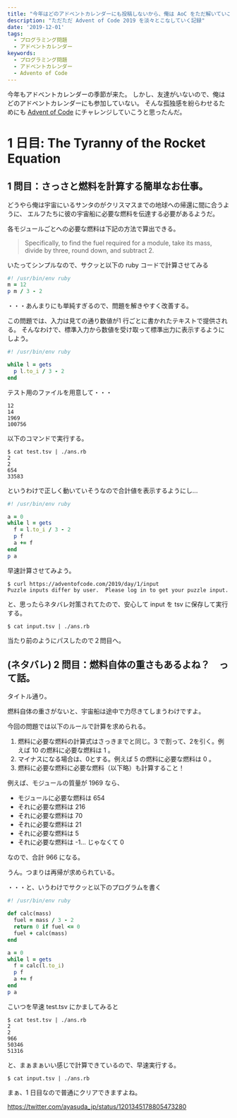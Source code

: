 ```yaml
---
title: "今年はどのアドベントカレンダーにも投稿しないから、俺は AoC をただ解いていこうと思う。1 日目"
description: "ただただ Advent of Code 2019 を淡々とこなしていく記録"
date: '2019-12-01'
tags:
  - プログラミング問題
  - アドベントカレンダー
keywords:
  - プログラミング問題
  - アドベントカレンダー
  - Advento of Code
---
```


今年もアドベントカレンダーの季節が来た。
しかし、友達がいないので、俺はどのアドベントカレンダーにも参加していない。
そんな孤独感を紛らわせるためにも [Advent of Code](https://adventofcode.com/2019) にチャレンジしていこうと思ったんだ。

# 1 日目: The Tyranny of the Rocket Equation

## 1 問目：さっさと燃料を計算する簡単なお仕事。

どうやら俺は宇宙にいるサンタのがクリスマスまでの地球への帰還に間に合うように、
エルフたちに彼の宇宙船に必要な燃料を伝達する必要があるようだ。

各モジュールごとへの必要な燃料は下記の方法で算出できる。

> Specifically, to find the fuel required for a module, take its mass, divide by three, round down, and subtract 2.

いたってシンプルなので、サクッと以下の ruby コードで計算させてみる

```ruby:ans.rb
#! /usr/bin/env ruby
m = 12
p m / 3 - 2
```

・・・あんまりにも単純すぎるので、問題を解きやすく改善する。

この問題では、入力は見ての通り数値が1 行ごとに書かれたテキストで提供される。
そんなわけで、標準入力から数値を受け取って標準出力に表示するようにしよう。

```ruby:ans.rb
#! /usr/bin/env ruby

while l = gets
  p l.to_i / 3 - 2
end
```

テスト用のファイルを用意して・・・

```text:test.tsv
12
14
1969
100756
```

以下のコマンドで実行する。

```
$ cat test.tsv | ./ans.rb
2
2
654
33583
```

というわけで正しく動いていそうなので合計値を表示するようにし...

```ruby:ans.rb
#! /usr/bin/env ruby

a = 0
while l = gets
  f = l.to_i / 3 - 2
  p f
  a += f
end
p a
```

早速計算させてみよう。

```console
$ curl https://adventofcode.com/2019/day/1/input
Puzzle inputs differ by user.  Please log in to get your puzzle input.
```

と、思ったらネタバレ対策されてたので、安心して input を tsv に保存して実行する。

```console
$ cat input.tsv | ./ans.rb
```

当たり前のようにパスしたので２問目へ。

## (ネタバレ) 2 問目：燃料自体の重さもあるよね？　って話。

タイトル通り。

燃料自体の重さがないと、宇宙船は途中で力尽きてしまうわけですよ。

今回の問題では以下のルールで計算を求められる。

1. 燃料に必要な燃料の計算式はさっきまでと同じ。3 で割って、2を引く。例えば 10 の燃料に必要な燃料は 1 。
2. マイナスになる場合は、0とする。例えば 5 の燃料に必要な燃料は 0 。
3. 燃料に必要な燃料に必要な燃料（以下略）も計算すること！

例えば、モジュールの質量が 1969 なら、

* モジュールに必要な燃料は 654
* それに必要な燃料は 216
* それに必要な燃料は 70
* それに必要な燃料は 21
* それに必要な燃料は 5
* それに必要な燃料は -1... じゃなくて 0

なので、合計 966 になる。

うん。つまりは再帰が求められている。

・・・と、いうわけでサクッと以下のプログラムを書く

```ruby:ans.rb
#! /usr/bin/env ruby

def calc(mass)
  fuel = mass / 3 - 2
  return 0 if fuel <= 0
  fuel + calc(mass)
end

a = 0
while l = gets
  f = calc(l.to_i)
  p f
  a += f
end
p a
```

こいつを早速 test.tsv にかましてみると　

```console
$ cat test.tsv | ./ans.rb
2
2
966
50346
51316
```

と、まぁまぁいい感じで計算できているので、早速実行する。

```console
$ cat input.tsv | ./ans.rb
```

まぁ、1 日目なので普通にクリアできますよね。

https://twitter.com/ayasuda_jp/status/1201345178805473280
